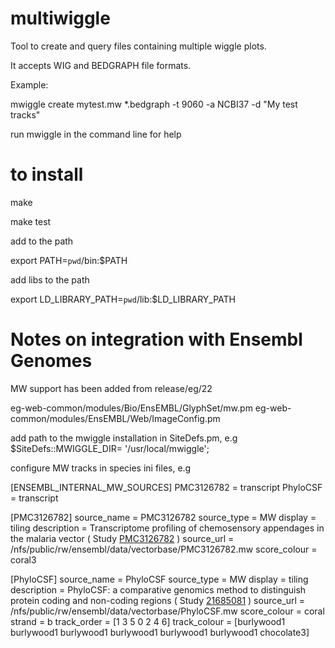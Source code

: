 multiwiggle
===========

Tool to create and query files containing multiple wiggle plots.

It accepts WIG and BEDGRAPH file formats.

Example:

mwiggle create mytest.mw *.bedgraph -t 9060 -a NCBI37 -d "My test tracks"

run mwiggle in the command line for help


to install
==========
make

make test

add to the path

export PATH=`pwd`/bin:$PATH


add libs to the path

export LD_LIBRARY_PATH=`pwd`/lib:$LD_LIBRARY_PATH

Notes on integration with Ensembl Genomes
=================================
MW support has been added  from release/eg/22

eg-web-common/modules/Bio/EnsEMBL/GlyphSet/mw.pm
eg-web-common/modules/EnsEMBL/Web/ImageConfig.pm


add path to the mwiggle installation in SiteDefs.pm, e.g
   $SiteDefs::MWIGGLE_DIR= '/usr/local/mwiggle';

configure MW tracks in species ini files, e.g

[ENSEMBL_INTERNAL_MW_SOURCES]
PMC3126782 = transcript
PhyloCSF = transcript

[PMC3126782]
source_name = PMC3126782
source_type = MW
display = tiling
description = Transcriptome profiling of chemosensory appendages in the malaria vector ( Study <a href='http://www.ncbi.nlm.nih.gov/pc/articles/PMC3126782'>PMC3126782</a> )
source_url = /nfs/public/rw/ensembl/data/vectorbase/PMC3126782.mw
score_colour = coral3

[PhyloCSF]
source_name = PhyloCSF
source_type = MW
display = tiling
description = PhyloCSF: a comparative genomics method to distinguish protein coding and non-coding regions ( Study <a href='http://www.ncbi.nlm.nih.gov/pubmed/21685081'>21685081</a> )
source_url = /nfs/public/rw/ensembl/data/vectorbase/PhyloCSF.mw
score_colour = coral
strand = b
track_order = [1 3 5 0 2 4 6]
track_colour = [burlywood1 burlywood1 burlywood1 burlywood1 burlywood1 burlywood1 chocolate3]




